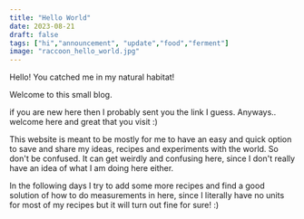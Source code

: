 ```yaml
---
title: "Hello World"
date: 2023-08-21
draft: false
tags: ["hi","announcement", "update","food","ferment"]
image: "raccoon_hello_world.jpg"
---
```



Hello! You catched me in my natural habitat!

Welcome to this small blog.

if you are new here then I probably sent you the link I guess. Anyways.. welcome here and great that you visit :)

This website is meant to be mostly for me to have an easy and quick option to save and share my ideas, recipes and experiments with the world. So don't be confused. It can get weirdly and confusing here, since I don't really have an idea of what I am doing here either.

In the following days I try to add some more recipes and find a good solution of how to do measurements in here, since I literally have no units for most of my recipes but it will turn out fine for sure! :)
